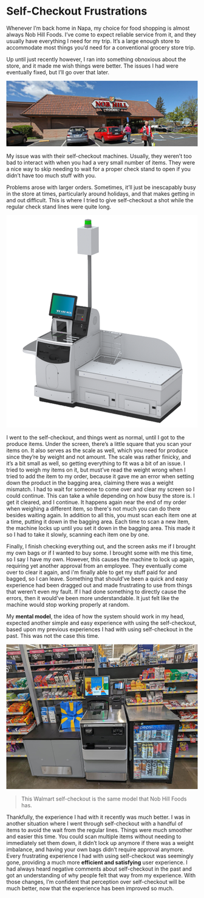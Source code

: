 # Self-Checkout Frustrations

Whenever I’m back home in Napa, my choice for food shopping is almost always Nob Hill Foods. I’ve come to expect reliable service from it, and they usually have everything I need for my trip. It’s a large enough store to accommodate most things you’d need for a conventional grocery store trip.

Up until just recently however, I ran into something obnoxious about the store, and it made me wish things were better. The issues I had were eventually fixed, but I’ll go over that later.

![image](../assets/journal1.png)

My issue was with their self-checkout machines. Usually, they weren’t too bad to interact with when you had a very small number of items. They were a nice way to skip needing to wait for a proper check stand to open if you didn’t have too much stuff with you. 

Problems arose with larger orders. Sometimes, it’ll just be inescapably busy in the store at times, particularly around holidays, and that makes getting in and out difficult. This is where I tried to give self-checkout a shot while the regular check stand lines were quite long. 

![image](../assets/journal2.png)

I went to the self-checkout, and things went as normal, until I got to the produce items. Under the screen, there’s a little square that you scan your items on. It also serves as the scale as well, which you need for produce since they’re by weight and not amount. The scale was rather finicky, and it’s a bit small as well, so getting everything to fit was a bit of an issue. I tried to weigh my items on it, but must’ve read the weight wrong when I tried to add the item to my order, because it gave me an error when setting down the product in the bagging area, claiming there was a weight mismatch. I had to wait for someone to come over and clear my screen so I could continue. This can take a while depending on how busy the store is. I get it cleared, and I continue. It happens again near the end of my order when weighing a different item, so there's not much you can do there besides waiting again. In addition to all this, you must scan each item one at a time, putting it down in the bagging area. Each time to scan a new item, the machine locks up until you set it down in the bagging area. This made it so I had to take it slowly, scanning each item one by one.

Finally, I finish checking everything out, and the screen asks me if I brought my own bags or if I wanted to buy some. I brought some with me this time, so I say I have my own. However, this causes the machine to lock up again, requiring yet another approval from an employee. They eventually come over to clear it again, and i'm finally able to get my stuff paid for and bagged, so I can leave. Something that should’ve been a quick and easy experience had been dragged out and made frustrating to use from things that weren’t even my fault. If I had done something to directly cause the errors, then it would’ve been more understandable. It just felt like the machine would stop working properly at random.

My **mental model**, the idea of how the system should work in my head, expected another simple and easy experience with using the self-checkout, based upon my previous experiences I had with using self-checkout in the past. This was not the case this time.

![image](../assets/journal4.jpg)

> This Walmart self-checkout is the same model that Nob Hill Foods has.

Thankfully, the experience I had with it recently was much better. I was in another situation where I went through self-checkout with a handful of items to avoid the wait from the regular lines. Things were much smoother and easier this time. You could scan multiple items without needing to immediately set them down, it didn’t lock up anymore if there was a weight imbalance, and having your own bags didn’t require approval anymore. Every frustrating experience I had with using self-checkout was seemingly gone, providing a much more **efficient and satisfying** user experience. I had always heard negative comments about self-checkout in the past and got an understanding of why people felt that way from my experience. With those changes, I’m confident that perception over self-checkout will be much better, now that the experience has been improved so much.


